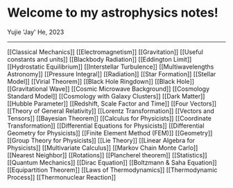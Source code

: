 # Welcome to my astrophysics notes!
Yujie 'Jay' He, 2023
***
[[Classical Mechanics]]
[[Electromagnetism]]
[[Gravitation]]
[[Useful constants and units]]
[[Blackbody Radiation]]
[[Eddington Limit]]
[[Hydrostatic Equilibrium]]
[[Interstellar Turbulence]]
[[Multiwavelengths Astronomy]]
[[Pressure Integral]]
[[Radiation]]
[[Star Formation]]
[[Stellar Model]]
[[Virial Theorem]]
[[Black Hole Ringdown]]
[[Black Hole]]
[[Gravitational Wave]]
[[Cosmic Microwave Background]]
[[Cosmology Standard Model]]
[[Cosmology with Galaxy Clusters]]
[[Dark Matter]]
[[Hubble Parameter]]
[[Redshift, Scale Factor and Time]]
[[Four Vectors]]
[[Theory of General Relativity]]
[[Lorentz Transformation]]
[[Vectors and Tensors]]
[[Bayesian Theorem]]
[[Calculus for Physicists]]
[[Coordinate Transformation]]
[[Differential Equations for Physicists]]
[[Differential Geometry for Physicists]]
[[Finite Element Method (FEM)]]
[[Geometry]]
[[Group Theory for Physicists]]
[[Lie Theory]]
[[Linear Algebra for Physicists]]
[[Multivariate Calculus]]
[[Markov Chain Monte Carlo]]
[[Nearest Neighbor]]
[[Rotations]]
[[Plancherel theorem]]
[[Statistics]]
[[Quantum Mechanics]]
[[Dirac Equation]]
[[Boltzmann & Saha Equation]]
[[Equipartition Theorem]]
[[Laws of Thermodynamics]]
[[Thermodynamic Process]]
[[Thermonuclear Reaction]]